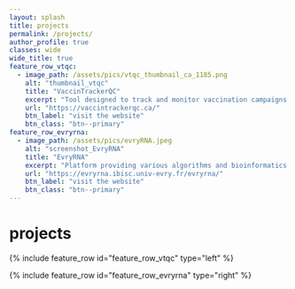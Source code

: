 ```yaml
---
layout: splash
title: projects
permalink: /projects/
author_profile: true
classes: wide
wide_title: true
feature_row_vtqc:
  - image_path: /assets/pics/vtqc_thumbnail_ca_1185.png
    alt: "thumbnail_vtqc"
    title: "VaccinTrackerQC"
    excerpt: "Tool designed to track and monitor vaccination campaigns in Quebec during the COVID-19 pandemic using official government data. The website provided users with up-to-date information, detailed analytics, interactive visualizations, and real-time insights into the progress of vaccination campaigns to support public health efforts and increase public awareness. Updates were posted on our [X/Twitter account](https://x.com/vaccintrackerqc)"
    url: "https://vaccintrackerqc.ca/"
    btn_label: "visit the website"
    btn_class: "btn--primary"
feature_row_evryrna:
  - image_path: /assets/pics/evryRNA.jpeg
    alt: "screenshot_EvryRNA"
    title: "EvryRNA"
    excerpt: "Platform providing various algorithms and bioinformatics tools dedicated to the prediction and analysis of non-coding RNAs (ncRNAs) developed in the [IBISC laboratory](https://www.ibisc.univ-evry.fr/) (Université Evry Val d'Essonne/[Génopole](https://www.genopole.fr/))"
    url: "https://evryrna.ibisc.univ-evry.fr/evryrna/"
    btn_label: "visit the website"
    btn_class: "btn--primary"
---
```


<h1 id="page-title" class="wide__title">projects</h1>

{% include feature_row id="feature_row_vtqc" type="left" %}

{% include feature_row id="feature_row_evryrna" type="right" %}
